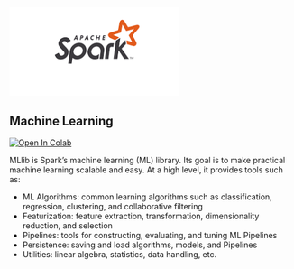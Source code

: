 <img src="spark.png" alt="drawing" width="300"/>

## Machine Learning


<a target="_blank" href="https://colab.research.google.com/github/antonioGoncalves64/pyspark/blob/main/LabML.ipynb">
  <img src="https://colab.research.google.com/assets/colab-badge.svg" alt="Open In Colab"/>
</a>


MLlib is Spark’s machine learning (ML) library. Its goal is to make practical machine learning scalable and easy. At a high level, it provides tools such as:

* ML Algorithms: common learning algorithms such as classification, regression, clustering, and collaborative filtering
* Featurization: feature extraction, transformation, dimensionality reduction, and selection
* Pipelines: tools for constructing, evaluating, and tuning ML Pipelines
* Persistence: saving and load algorithms, models, and Pipelines
* Utilities: linear algebra, statistics, data handling, etc.
